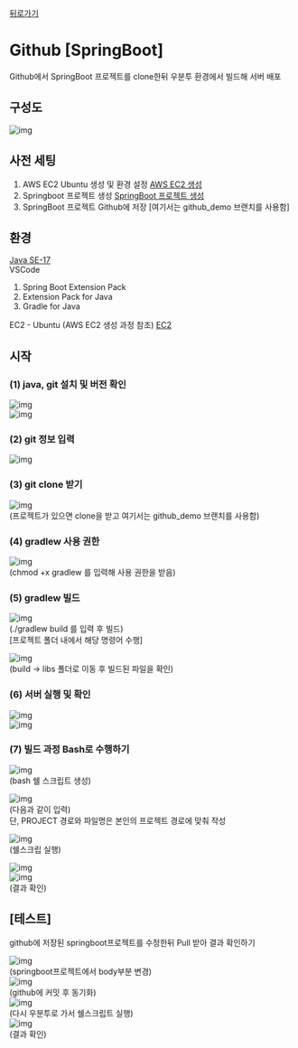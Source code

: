 [뒤로가기](../../README.md)<br>

# Github [SpringBoot]

Github에서 SpringBoot 프로젝트를 clone한뒤
우분투 환경에서 빌드해 서버 배포<br>

## 구성도

![img](../Img/github%20%5BSpringBoot%5D.png)

## 사전 세팅

1. AWS EC2 Ubuntu 생성 및 환경 설정 [AWS EC2 생성](../Document/EC2.md)
2. Springboot 프로젝트 생성 [SpringBoot 프로젝트 생성](../Document/Local%20%5BSpringBoot%5D.md)
3. SpringBoot 프로젝트 Github에 저장 [여기서는 github_demo 브랜치를 사용함]

## 환경

[Java SE-17](https://www.oracle.com/java/technologies/javase/jdk17-archive-downloads.html)<br>
VSCode<br>

1. Spring Boot Extension Pack
2. Extension Pack for Java
3. Gradle for Java

EC2 - Ubuntu (AWS EC2 생성 과정 참조) [EC2](../Document/EC2.md)

## 시작

### (1) java, git 설치 및 버전 확인

![img](../Img/github1.png)<br>
![img](../Img/github2.png)<br>

### (2) git 정보 입력

![img](../Img/github3.png)<br>

### (3) git clone 받기

![img](../Img/github4.png)<br>
(프로젝트가 있으면 clone을 받고 여기서는 github_demo 브랜치를 사용함)<br>

### (4) gradlew 사용 권한

![img](../Img/github5.png)<br>
(chmod +x gradlew 를 입력해 사용 권한을 받음)<br>

### (5) gradlew 빌드

![img](../Img/github6.png)<br>
(./gradlew build 를 입력 후 빌드)<br>
[프로젝트 폴더 내에서 해당 명령어 수행]<br>

![img](../Img/github7.png)<br>
(build -> libs 폴더로 이동 후 빌드된 파일을 확인)<br>

### (6) 서버 실행 및 확인

![img](../Img/github8.png)<br>
![img](../Img/github9.png)<br>

### (7) 빌드 과정 Bash로 수행하기

![img](../Img/github10.png)<br>
(bash 쉘 스크립트 생성)

![img](../Img/github11.png)<br>
(다음과 같이 입력)<br>
단, PROJECT 경로와 파일명은 본인의 프로젝트 경로에 맞춰 작성<br>

![img](../Img/github18.png)<br>
(쉘스크립 실행)<br>

![img](../Img/github12.png)<br>
![img](../Img/github13.png)<br>
(결과 확인)<br>

## [테스트]

github에 저장된 springboot프로젝트를 수정한뒤 Pull 받아 결과 확인하기

![img](../Img/github14.png)<br>
(springboot프로젝트에서 body부분 변경)<br>
![img](../Img/github15.png)<br>
(github에 커밋 후 동기화)<br>
![img](../Img/github16.png)<br>
(다시 우분투로 가서 쉘스크립트 실행)<br>
![img](../Img/github17.png)<br>
(결과 확인)<br>
